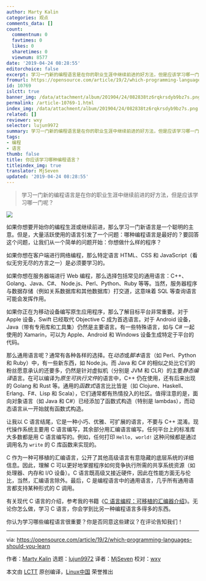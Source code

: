 ```yaml
---
author: Marty Kalin
categories: 观点
comments_data: []
count:
  commentnum: 0
  favtimes: 0
  likes: 0
  sharetimes: 0
  viewnum: 8577
date: '2019-04-24 08:28:55'
editorchoice: false
excerpt: 学习一门新的编程语言是在你的职业生涯中继续前进的好方法，但是应该学习哪一门呢？
fromurl: https://opensource.com/article/19/2/which-programming-languages-should-you-learn
id: 10769
islctt: true
banner_img: /data/attachment/album/201904/24/082838tz6rqkrsdyb9bz7s.png
permalink: /article-10769-1.html
index_img: /data/attachment/album/201904/24/082838tz6rqkrsdyb9bz7s.png.thumb.jpg
related: []
reviewer: wxy
selector: lujun9972
summary: 学习一门新的编程语言是在你的职业生涯中继续前进的好方法，但是应该学习哪一门呢？
tags:
- 编程
- 语言
thumb: false
title: 你应该学习哪种编程语言？
titleindex_img: true
translator: MjSeven
updated: '2019-04-24 08:28:55'
---
```



> 
> 学习一门新的编程语言是在你的职业生涯中继续前进的好方法，但是应该学习哪一门呢？
> 
> 
> 


![](/data/attachment/album/201904/24/082838tz6rqkrsdyb9bz7s.png)


如果你想要开始你的编程生涯或继续前进，那么学习一门新语言是一个聪明的主意。但是，大量活跃使用的语言引发了一个问题：哪种编程语言是最好的？要回答这个问题，让我们从一个简单的问题开始：你想做什么样的程序？


如果你想在客户端进行网络编程，那么特定语言 HTML、CSS 和 JavaScript（看似无穷无尽的方言之一）是必须要学习的。


如果你想在服务器端进行 Web 编程，那么选择包括常见的通用语言：C++、Golang、Java、C#、 Node.js、Perl、Python、Ruby 等等。当然，服务器程序与数据存储（例如关系数据库和其他数据库）打交道，这意味着 SQL 等查询语言可能会发挥作用。


如果你正在为移动设备编写原生应用程序，那么了解目标平台非常重要。对于 Apple 设备，Swift 已经取代 Objective C 成为首选语言。对于 Android 设备，Java（带有专用库和工具集）仍然是主要语言。有一些特殊语言，如与 C# 一起使用的 Xamarin，可以为 Apple、Android 和 Windows 设备生成特定于平台的代码。


那么通用语言呢？通常有各种各样的选择。在*动态*或*脚本*语言（如 Perl、Python 和 Ruby）中，有一些新东西，如 Node.js。而 Java 和 C# 的相似之处比它们的粉丝愿意承认的还要多，仍然是针对虚拟机（分别是 JVM 和 CLR）的主要*静态编译*语言。在可以编译为*原生可执行文件*的语言中，C++ 仍在使用，还有后来出现的 Golang 和 Rust 等。通用的*函数式*语言比比皆是（如 Clojure、Haskell、Erlang、F#、Lisp 和 Scala），它们通常都有热情投入的社区。值得注意的是，面向对象语言（如 Java 和 C#）已经添加了函数式构造（特别是 lambdas），而动态语言从一开始就有函数式构造。


让我以 C 语言结尾，它是一种小巧、优雅、可扩展的语言，不要与 C++ 混淆。现代操作系统主要用 C 语言编写，其余部分用汇编语言编写。任何平台上的标准库大多数都是用 C 语言编写的。例如，任何打印 `Hello, world!` 这种问候都是通过调用名为 `write` 的 C 库函数来实现的。


C 作为一种可移植的汇编语言，公开了其他高级语言有意隐藏的底层系统的详细信息。因此，理解 C 可以更好地掌握程序如何竞争执行所需的共享系统资源（如处理器、内存和 I/O 设备）。C 语言既高级又接近硬件，因此在性能方面无与伦比，当然，汇编语言除外。最后，C 是编程语言中的通用语言，几乎所有通用语言都支持某种形式的 C 调用。


有关现代 C 语言的介绍，参考我的书籍《[C 语言编程：可移植的汇编器介绍](https://www.amazon.com/dp/1977056954?ref_=pe_870760_150889320)》。无论你怎么做，学习 C 语言，你会学到比另一种编程语言多得多的东西。


你认为学习哪些编程语言很重要？你是否同意这些建议？在评论告知我们！




---


via: <https://opensource.com/article/19/2/which-programming-languages-should-you-learn>


作者：[Marty Kalin](https://opensource.com/users/mkalindepauledu) 选题：[lujun9972](https://github.com/lujun9972) 译者：[MjSeven](https://github.com/MjSeven) 校对：[wxy](https://github.com/wxy)


本文由 [LCTT](https://github.com/LCTT/TranslateProject) 原创编译，[Linux中国](https://linux.cn/) 荣誉推出